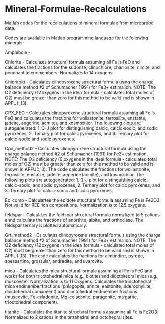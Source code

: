 # Mineral-Formulae-Recalculations
Matlab codes for the recalculations of mineral formulae from microprobe data. 

Codes are available in Matlab programming language for the following minerals: 

Amphibole - 

Chlorite - Calculates structural formula assuming all Fe is FeO and calculates the fractions for the sudonite, clinochlore, chamosite, nimite, and pennnantite endmembers. Normalizes to 14 oxygens. 

Chloritoid - Calculates clinopyroxene structural formula using the charge balance method #2 of Schumacher (1991) for Fe3+ estimation. NOTE: The O2 deficiency (12 oxygens in the ideal formula - calculated total moles of O2) must be greater than zero for this method to be valid and is shown in APFU(:,13).

CPX_FEO - Calculates clinopyroxene structural formula assuming all Fe is FeO and calculates the fractions for wollastonite, ferrosilite, enstatite, jadeite, aegerine (acmite), and kosmochlor. The following plots are autogenerated: 1. Q-J plot for distinguishing calcic, calcic-sodic, and sodic pyroxenes, 2. Ternary plot for calcic pyroxenes, and 3. Ternary plot for calcic-sodic and sodic pyroxenes. 

Cpx_method2 - Calculates clinopyroxene structural formula using the charge balance method #2 of Schumacher (1991) for Fe3+ estimation. NOTE: The O2 deficiency (6 oxygens in the ideal formula - calculated total moles of O2) must be greater than zero for this method to be valid and is shown in APFU(:,13). The code calculates the fractions for wollastonite, ferrosilite, enstatite, jadeite, aegerine (acmite), and kosmochlor. The following plots are autogenerated: 1. Q-J plot for distinguishing calcic, calcic-sodic, and sodic pyroxenes, 2. Ternary plot for calcic pyroxenes, and 3. Ternary plot for calcic-sodic and sodic pyroxenes. 

Ep_comp - Calculartes the epidote structural formula assuming Fe is Fe2O3. Not valid for REE rich compositions. Normalization is to 12.5 oxygens. 

feldspar - Calculates the feldspar structural formula normalized to 5 cations annd calculats the fractions of anorthite, albite, and orthoclase. The feldspar ternary is plotted automatically. 

Grt_method2 - Calculates clinopyroxene structural formula using the charge balance method #2 of Schumacher (1991) for Fe3+ estimation. NOTE: The O2 deficiency (12 oxygens in the ideal formula - calculated total moles of O2) must be greater than zero for this method to be valid and is shown in APFU(:,13). The code calculates the fractions for almandine, pyrope, spessartine, grossular, andradite, and uvarovite. 

mica - Calculates the mica structural formula assuming all Fe is FeO and works for both trioctohedral mica (e.g., biotite) and dioctohedral mica (e.g., muscovite). Normalization is to 11 Oxygens. Calculates the trioctohedral mica endmember fractions (phlogopite, annite, eastonite, siderophyllite, dioctohedral component) and dioctohedral endmember fractions (muscovite, Fe-celadonite, Mg-celadonite, paragonite, margarite, trioctohedral component). 

titanite - Calculates the titanite structural formula assuming all Fe is Fe2O3. Normalized to 2 cations in the tetrahedral and octohedral sites. 
